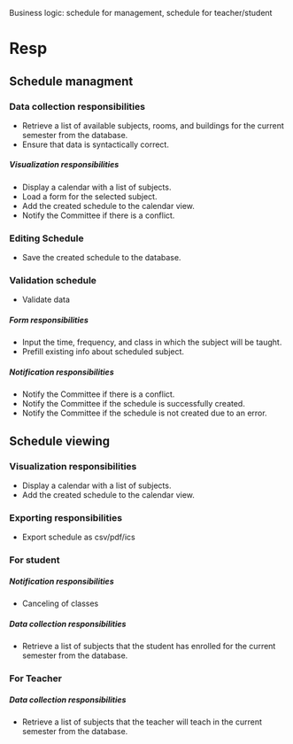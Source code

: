 Business logic: schedule for management, schedule for teacher/student

# Resp

## Schedule managment

### Data collection responsibilities
* Retrieve a list of available subjects, rooms, and buildings for the current semester from the database.
* Ensure that data is syntactically correct.

##### Visualization responsibilities
* Display a calendar with a list of subjects.
* Load a form for the selected subject.
* Add the created schedule to the calendar view.
* Notify the Committee if there is a conflict.

### Editing Schedule
* Save the created schedule to the database.

### Validation schedule
* Validate data

##### Form responsibilities
* Input the time, frequency, and class in which the subject will be taught.
* Prefill existing info about scheduled subject.

##### Notification responsibilities
* Notify the Committee if there is a conflict.
* Notify the Committee if the schedule is successfully created.
* Notify the Committee if the schedule is not created due to an error.

## Schedule viewing

### Visualization responsibilities
* Display a calendar with a list of subjects.
* Add the created schedule to the calendar view.

### Exporting responsibilities
* Export schedule as csv/pdf/ics

### For student

##### Notification responsibilities
* Canceling of classes

##### Data collection responsibilities
* Retrieve a list of subjects that the student has enrolled for the current semester from the database.

### For Teacher

##### Data collection responsibilities
* Retrieve a list of subjects that the teacher will teach in the current semester from the database.